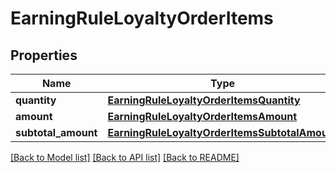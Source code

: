 # EarningRuleLoyaltyOrderItems


## Properties
Name | Type | Description | Notes
------------ | ------------- | ------------- | -------------
**quantity** | [**EarningRuleLoyaltyOrderItemsQuantity**](EarningRuleLoyaltyOrderItemsQuantity.md) |  | [optional] 
**amount** | [**EarningRuleLoyaltyOrderItemsAmount**](EarningRuleLoyaltyOrderItemsAmount.md) |  | [optional] 
**subtotal_amount** | [**EarningRuleLoyaltyOrderItemsSubtotalAmount**](EarningRuleLoyaltyOrderItemsSubtotalAmount.md) |  | [optional] 

[[Back to Model list]](../README.md#documentation-for-models) [[Back to API list]](../README.md#documentation-for-api-endpoints) [[Back to README]](../README.md)


